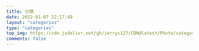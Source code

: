 ```yaml
---
title: 分類
date: 2022-01-07 22:17:49
layout: "categories"
type: "categories"
top_img: https://cdn.jsdelivr.net/gh/jerryc127/CDN@latest/Photo/categories.jpg
comments: false
---
```

